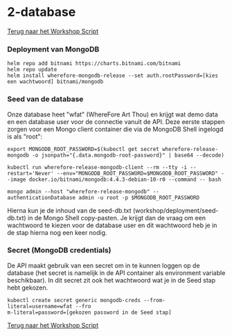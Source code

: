 # 2-database

[Terug naar het Workshop Script](/handson.md)

### Deployment van MongoDB

```
helm repo add bitnami https://charts.bitnami.com/bitnami
helm repo update
helm install wherefore-mongodb-release --set auth.rootPassword=[kies een wachtwoord] bitnami/mongodb
```

### Seed van de database

Onze database heet "wfat" (WhereFore Art Thou) en krijgt wat demo data en een database user voor de connectie vanuit de API. Deze eerste stappen zorgen voor een Mongo client container die via de MongoDB Shell ingelogd is als "root":

```
export MONGODB_ROOT_PASSWORD=$(kubectl get secret wherefore-release-mongodb -o jsonpath="{.data.mongodb-root-password}" | base64 --decode)

kubectl run wherefore-release-mongodb-client --rm --tty -i --restart='Never' --env="MONGODB_ROOT_PASSWORD=$MONGODB_ROOT_PASSWORD" --image docker.io/bitnami/mongodb:4.4.3-debian-10-r0 --command -- bash

mongo admin --host "wherefore-release-mongodb" --authenticationDatabase admin -u root -p $MONGODB_ROOT_PASSWORD
```

Hierna kun je de inhoud van de seed-db.txt (workshop/deployment/seed-db.txt) in de Mongo Shell copy-pasten. Je krijgt dan de vraag om een wachtwoord te kiezen voor de database user en dit wachtwoord heb je in de stap hierna nog een keer nodig.

### Secret (MongoDB credentials)

De API maakt gebruik van een secret om in te kunnen loggen op de database (het secret is namelijk in de API container als environment variable beschikbaar). In dit secret zit ook het wachtwoord wat je in de Seed stap hebt gekozen.

```
kubectl create secret generic mongodb-creds --from-literal=username=wfat --fro
m-literal=password=[gekozen password in de Seed stap]
```

[Terug naar het Workshop Script](/handson.md)
